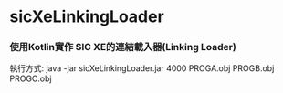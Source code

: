 # sicXeLinkingLoader
### 使用Kotlin實作 SIC XE的連結載入器(Linking Loader)
執行方式:
java -jar sicXeLinkingLoader.jar 4000 PROGA.obj PROGB.obj PROGC.obj
